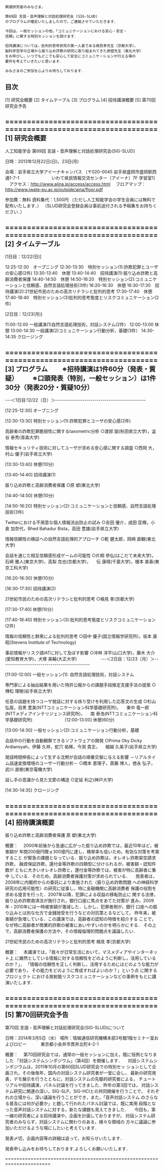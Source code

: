 ```
関連研究者のみなさま，

第69回 言語・音声理解と対話処理研究会 (SIG-SLUD)
のプログラムが確定いたしましたので，ご連絡させていただきます．

今回は，一般セッションの他，「コミュニケーションにおける安心・安全・
信頼」に関する特別セッションを設けます．

招待講演については，批判的思考研究の第一人者である楠見孝先生（京都大学），
脳科学哲学の立場から振り込め詐欺の研究に取り組まれてきた原塑先生（東北大学）
をお呼びし，いつでもどこでも安心して安全にコミュニケーションが行える場の
要件を考えていきたいと思います．

みなさまのご参加を心よりお待ちしております．
```

目次
----------------------------------------------------------------------
[1] 研究会概要
[2] タイムテーブル
[3] プログラム
[4] 招待講演概要
[5] 第70回研究会予告

======================================================================
[1] 研究会概要
----------------------------------------------------------------------
人工知能学会 第69回 言語・音声理解と対話処理研究会(SIG-SLUD)

日時：2013年12月22日(日)，23日(月)

会場：岩手県立大学アイーナキャンパス
（〒020-0045 岩手県盛岡市盛岡駅西通1-7-1　
　　　　　　 いわて県民情報交流センター（アイーナ）7F 学習室1）
　アクセス：http://www.aiina.jp/access/access.html
　フロアマップ：http://www.iwate-pu.ac.jp/outside/aina/floor.pdf

参加費：無料
資料集代：1,500円
（ただし人工知能学会の学生会員には無料で配布いたします．）
（SLUD研究会登録会員は事前送付される予稿集をお持ちください．）

======================================================================
[2] タイムテーブル
----------------------------------------------------------------------
[1日目：12/22(日)]

12:25-12:30　オープニング
12:30-13:30　特別セッション(1):詐欺犯罪とユーザの安心感(2件)
13:30-13:40　休憩
13:40-14:40　招待講演(1):振り込め詐欺と高齢消費者保護
14:40-14:50　休憩
14:50-16:20　特別セッション(2):コミュニケーションと信頼感、自然言語処理技術(3件)
16:20-16:30　休憩
16:30-17:30　招待講演(2):21世紀市民のための高次リテラシと批判的思考
17:30-17:40　休憩
17:40-18:40　特別セッション(3)批判的思考態度とリスクコミュニケーション(2件)

[2日目：12/23(月)]

11:00-12:00 一般講演(1)自然言語処理技術，対話システム(2件）
12:00-13:00 休憩
13:00-14:30 一般講演(2)コミュニケーション行動分析，基礎(3件）
14:30-14:35 クロージング

======================================================================
[3] プログラム
　　※招待講演は1件60分（発表・質疑）
　　※口頭発表（特別，一般セッション）は1件30分（発表20分・質疑10分）
----------------------------------------------------------------------

---＜1日目:12/22（日）＞----------------------------------------------

[12:25-12:30] オープニング

[12:30-13:30] 特別セッション(1):詐欺犯罪とユーザの安心感(2件)

高齢者の詐欺犯罪脆弱性に関するtaxometric分析
○渡部 諭(秋田県立大学)，澁谷 泰秀(青森大学)

情報セキュリティ技術に対してユーザが求める安心感に関する調査
○西岡 大，村山 優子(岩手県立大学)　

[13:30-13:40] 休憩(10分)

[13:40-14:40] 招待講演(1)

振り込め詐欺と高齢消費者保護
○原 塑(東北大学)

[14:40-14:50] 休憩(10分)

[14:50-16:20] 特別セッション(2):コミュニケーションと信頼感、自然言語処理技術(3件)

Twitterにおける不用意な個人情報流出防止の試み
○吉田 優介，成田 匡輝，小倉 加奈代，Bhed Bahadur Bista，高田 豊雄(岩手県立大学)

情報信頼性の検証への自然言語処理的アプローチ
○乾 健太郎，岡崎 直観(東北大学)

会話を通じた相互信頼感形成ゲームの可能性
○片桐 恭弘(はこだて未来大学)，石崎 雅人(東京大学)，高梨 克也(京都大学)，
　伝 康晴(千葉大学)，榎本 美香(東京工科大学)

[16:20-16:30] 休憩(10分)

[16:30-17:30] 招待講演(2)

21世紀市民のための高次リテラシと批判的思考
○楠見 孝(京都大学)

[17:30-17:40] 休憩(10分）

[17:40-18:40] 特別セッション(3):批判的思考態度とリスクコミュニケーション(2件)

情報の信頼性と群衆による批判的思考
○田中 優子(国立情報学研究所)，坂本 康昭(Stevens Institute of Technology)

事前情報がリスク語IATに対して及ぼす影響
○沖林 洋平(山口大学)，藤木 大介(愛知教育大学)，犬塚 美輪(大正大学)
　　　　　
---＜2日目：12/23（月）＞---------------------------------------------

[11:00-12:00] 一般セッション(1): 自然言語処理技術，対話システム

専門家による抽出結果を用いた特許公報からの課題手段推定支援手法の提案
○槫松 理樹(岩手県立大学)

任意の話題を持つユーザ発話に対する係り受けを利用した応答文の生成
○杉山 弘晃，目黒 豊美(NTTコミュニケーション科学基礎研究所)，
　東中 竜一郎(NTTメディアインテリジェンス研究所)，
　南 泰浩(NTTコミュニケーション科学基礎研究所)
　　　　　　　
[12:00-13:00] 休憩(60分)

[13:00-14:30] 一般セッション(2):コミュニケーション行動分析，基礎

会話中の行動を自動観察できるソフトウェアの開発
○Prima Oky Dicky Ardiansyah，伊藤 久祥，蛇穴 祐稀，今渕 貴志，
　細越 久美子(岩手県立大学)

発話時間伸長によって生ずる沈黙が会話の順番交替に与える影響
－リアルタイム話速変換環境のユーザー行動分析－
○橋本 恵理子，斎藤 博人，徳永 弘子，武川 直樹(東京電機大学)

話し手の意識から見た文節の構造
○定延 利之(神戸大学)　　　　　　

[14:30-14:35] クロージング

======================================================================
[4] 招待講演概要
----------------------------------------------------------------------

振り込め詐欺と高齢消費者保護
原 塑(東北大学)

概要：
　2000年前後から急速に広がった振り込め詐欺では，最近10年ほど，被害額が
年間200億円贈ォ300億円に達し，検挙率も低いため，有効な対策を考案すること
が緊急の課題となっている．振り込め詐欺は，オレオレ詐欺架空請求詐欺，
融資保証詐欺，還付金等詐欺の四類型に分けられるが，被害額・認知件数が
ともに大きいオレオレ詐欺と，還付金等詐欺では，被害が特に高齢者に集中
している．そのため，高齢消費者保護対策が求められている．
　発表者は，2008年に内閣府からの委託により実施された〈振り込め詐欺問題
への神経科学研究の応用可能性〉の研究に従事し，特に金融機関に高齢消費者
保護の役割を求める提言を行った．2007年以降，犯罪による収益の移転防止に
関する法律，振り込め詐欺救済法が施行され，銀行口座に焦点をあてた対策が
進み，2009年・2010年には一時被害額が激減した．しかし，犯罪者側が，銀行
口座への振り込みとは別な仕方で金銭授受を行うなどの対抗策とるなどして，
昨年来，被害額が急増している．この講演では，高齢者の認知の特徴を紹介する
ことで，なぜ特に高齢者が商業的詐欺の被害にあいやすいのかを明らかにする．
その上で，高齢消費者保護の方法や，その情報倫理的問題点を議論したい．


21世紀市民のための高次リテラシと批判的思考
楠見 孝(京都大学)

概要：
　本講演では，「我々が日常生活において，マスメディアやインターネット上
に雑然としている情報に対する信頼性をどのように判断し，活用しているのか？」，
「情報の信頼性を正しく判断し，活用するためにはどのような能力が必要であり，
その能力をどのように育成すればよいのか？」という点 に関するプロジェクト
における放射能リスクコミュニケーションなどの事例をもとに講演いたします．


======================================================================
[5] 第70回研究会予告
----------------------------------------------------------------------

第70回 言語・音声理解と対話処理研究会(SIG-SLUD)について

日時：2014年3月5日（水）
場所：情報通信研究機構本部3号館1階セミナー室およびロビー
　　　東京都小金井市貫井北町4-2-1

概要：
　第70回研究会では，通常の一般セッションに加え，既に恒例となりました
「対話システムシンポジウム」（第4回）を開催します．
　対話システムシンポジウムは，2011年10月の第60回SLUD研究会での特別セッ
ションとして企画され，その後毎年，国内の対話システム研究者が一堂に会し，
最新の研究発表，デモ展示を行うとともに，対話システムの先駆的研究者による，
チュートリアルや招待講演，パネル討論を行ってきました．昨年の第3回では，
対話システム研究に関連の深い，SIG-SLP，SIG-HCIとの共同開催を行うことで，
それぞれの立場から，深い議論を行うことができ，また，「音声対話システム
のさらなる普及には何が必要か」と題して行われたパネル討論では，既に実用
段階となった音声対話システムに対する，新たな課題も見えてきました．
　今回も，第一線の研究者による招待講演や，企画を計画しておりますが，
対話システム研究者のみならず，対話システムに関わりのある，様々な領域の
方々に議論に参加いただけるような場にしたいと考えています．

発表〆切，企画内容等の詳細は追って，お知らせいたします．

発表申し込みをお待ちしております.よろしくお願いいたします．

======================================================================
